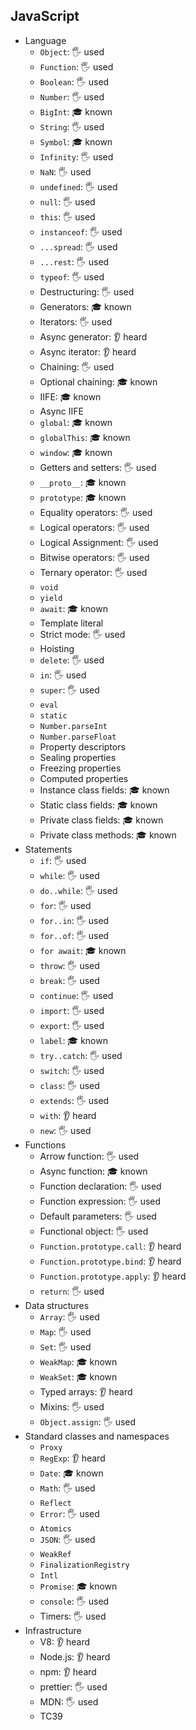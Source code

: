 ## JavaScript

- Language
  - `Object`: 🖐️ used
  - `Function`: 🖐️ used
  - `Boolean`: 🖐️ used
  - `Number`: 🖐️ used
  - `BigInt`: 🎓 known
  - `String`: 🖐️ used
  - `Symbol`: 🎓 known
  - `Infinity`: 🖐️ used
  - `NaN`: 🖐️ used
  - `undefined`: 🖐️ used
  - `null`: 🖐️ used
  - `this`: 🖐️ used
  - `instanceof`: 🖐️ used
  - `...spread`: 🖐️ used
  - `...rest`: 🖐️ used
  - `typeof`: 🖐️ used
  - Destructuring: 🖐️ used
  - Generators: 🎓 known
  - Iterators: 🖐️ used
  - Async generator: 👂 heard
  - Async iterator: 👂 heard
  - Chaining: 🖐️ used
  - Optional chaining: 🎓 known
  - IIFE: 🎓 known
  - Async IIFE
  - `global`: 🎓 known
  - `globalThis`: 🎓 known
  - `window`: 🎓 known
  - Getters and setters: 🖐️ used
  - `__proto__`: 🎓 known
  - `prototype`: 🎓 known
  - Equality operators: 🖐️ used
  - Logical operators: 🖐️ used
  - Logical Assignment: 🖐️ used
  - Bitwise operators: 🖐️ used
  - Ternary operator: 🖐️ used
  - `void`
  - `yield`
  - `await`: 🎓 known
  - Template literal
  - Strict mode: 🖐️ used
  - Hoisting
  - `delete`: 🖐️ used
  - `in`: 🖐️ used
  - `super`: 🖐️ used
  - `eval`
  - `static`
  - `Number.parseInt`
  - `Number.parseFloat`
  - Property descriptors
  - Sealing properties
  - Freezing properties
  - Computed properties
  - Instance class fields: 🎓 known
  - Static class fields: 🎓 known
  - Private class fields: 🎓 known
  - Private class methods: 🎓 known
- Statements
  - `if`: 🖐️ used
  - `while`: 🖐️ used
  - `do..while`: 🖐️ used
  - `for`: 🖐️ used
  - `for..in`: 🖐️ used
  - `for..of`: 🖐️ used
  - `for await`: 🎓 known
  - `throw`: 🖐️ used
  - `break`: 🖐️ used
  - `continue`: 🖐️ used
  - `import`: 🖐️ used
  - `export`: 🖐️ used
  - `label`: 🎓 known
  - `try..catch`: 🖐️ used
  - `switch`: 🖐️ used
  - `class`: 🖐️ used
  - `extends`: 🖐️ used
  - `with`: 👂 heard
  - `new`: 🖐️ used
- Functions
  - Arrow function: 🖐️ used
  - Async function: 🎓 known
  - Function declaration: 🖐️ used
  - Function expression: 🖐️ used
  - Default parameters: 🖐️ used
  - Functional object: 🖐️ used
  - `Function.prototype.call`: 👂 heard
  - `Function.prototype.bind`: 👂 heard
  - `Function.prototype.apply`: 👂 heard
  - `return`: 🖐️ used
- Data structures
  - `Array`: 🖐️ used
  - `Map`: 🖐️ used
  - `Set`: 🖐️ used
  - `WeakMap`: 🎓 known
  - `WeakSet`: 🎓 known
  - Typed arrays: 👂 heard
  - Mixins: 🖐️ used
  - `Object.assign`: 🖐️ used
- Standard classes and namespaces
  - `Proxy`
  - `RegExp`: 👂 heard
  - `Date`: 🎓 known
  - `Math`: 🖐️ used
  - `Reflect`
  - `Error`: 🖐️ used
  - `Atomics`
  - `JSON`: 🖐️ used
  - `WeakRef`
  - `FinalizationRegistry`
  - `Intl`
  - `Promise`: 🎓 known
  - `console`: 🖐️ used
  - Timers: 🖐️ used
- Infrastructure
  - V8: 👂 heard
  - Node.js: 👂 heard
  - npm: 👂 heard
  - prettier: 🖐️ used
  - MDN: 🖐️ used
  - TC39
